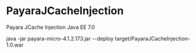 # PayaraJCacheInjection
Payara JCache Injection Java EE 7.0 

java -jar payara-micro-4.1.2.173.jar --deploy target/PayaraJCacheInjection-1.0.war



